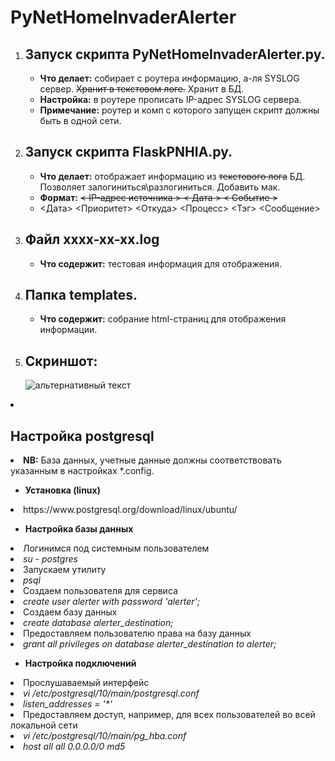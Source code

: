 # PyNetHomeInvaderAlerter
<ol>
<li><h2>Запуск скрипта PyNetHomeInvaderAlerter.py.</h2></li>
<ul>
<li><b>Что делает:</b> собирает с роутера информацию, а-ля SYSLOG сервер. <del>Хранит в текстовом логе.</del> Хранит в БД.</li>
<li><b>Настройка:</b> в роутере прописать IP-адрес SYSLOG сервера.</li>
<li><b>Примечание:</b> роутер и комп с которого запущен скрипт должны быть в одной сети.</li>
</ul>
  
<li><h2>Запуск скрипта FlaskPNHIA.py.</h2></li>
<ul>
<li><b>Что делает:</b> отображает информацию из <s>текстового лога</s> БД. Позволяет залогиниться\разлогиниться. Добавить мак.</li>
<li><b>Формат:</b> <s>< IP-адрес источника > < Дата > < Событие ></s></li>
<li> <Дата> <Приоритет> <Откуда> <IP> <Процесс> <Тэг> <Сообщение> </li> 
</ul>

<li><h2>Файл xxxx-xx-xx.log </h2></li>
<ul>
<li><b>Что содержит:</b> тестовая информация для отображения.</li>
</ul>

<li><h2>Папка templates.</h2></li>
<ul>
<li><b>Что содержит:</b> собрание html-страниц для отображения информации.</li>
</ul>

<li><h2>Скриншот:</h2></li>
<img src="https://github.com/dim5x/PyNetHomeInvaderAlerter/raw/master/Screenshot.PNG" alt="альтернативный текст">  
</ol>

<li><h2>Настройка postgresql</h2></li>
<li><b>NB:</b> База данных, учетные данные должны соответствовать указанным в настройках *.config.</li>
<ul>
<li><b>Установка (linux)</b></li>
</ul>
<li>https://www.postgresql.org/download/linux/ubuntu/</li>
<ul>
<li><b>Настройка базы данных</b></li>
</ul>
<li>Логинимся под системным пользователем</li>
<li><i>su - postgres</i></li>
<li>Запускаем утилиту</li>
<li><i>psql</i></li>
<li>Создаем пользователя для сервиса</li>
<li><i>create user alerter with password 'alerter';</i></li>
<li>Создаем базу данных</li>
<li><i>create database alerter_destination;</i></li>
<li>Предоставляем пользователю права на базу данных</li>
<li><i>grant all privileges on database alerter_destination to alerter;</i></li>
<ul>
<li><b>Настройка подключений</b></li>
</ul>
<li>Прослушаваемый интерфейс</li>
<li><i>vi /etc/postgresql/10/main/postgresql.conf</i></li>
<li><i>listen_addresses = '*'</i></li>
<li>Предоставляем доступ, например, для всех пользователей во всей локальной сети</li>
<li><i>vi /etc/postgresql/10/main/pg_hba.conf</i></li>
<li><i>host	all	all	0.0.0.0/0	md5</i></li>